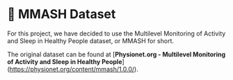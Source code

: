 
# :open_file_folder: MMASH Dataset

For this project, we have decided to use the Multilevel Monitoring of Activity and Sleep in Healthy People dataset, or MMASH for short.

The original dataset can be found at [__Physionet.org - Multilevel Monitoring of Activity and Sleep in Healthy People__] (https://physionet.org/content/mmash/1.0.0/).

